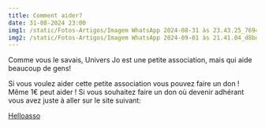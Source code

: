 ```yaml
---
title: Comment aider?
date: 31-08-2024 23:00
img1: /static/Fotos-Artigos/Imagem WhatsApp 2024-08-31 às 23.43.25_7694b096.jpg
img2: /static/Fotos-Artigos/Imagem WhatsApp 2024-09-01 às 21.41.04_d8bd3ecd.jpg
---
```

Comme vous le savais, Univers Jo  est une petite association, mais qui aide beaucoup de gens!

Si vous voulez aider cette petite association vous pouvez faire un don !
Même 1€ peut aider ! Si vous souhaitez faire un don où devenir adhérant vous avez juste à aller sur le site suivant:

[Helloasso](https://www.helloasso.com/e/recherche)
